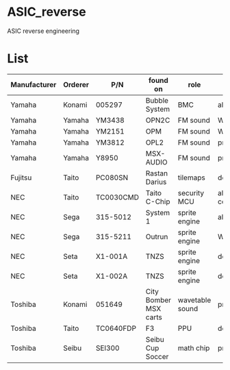# ASIC_reverse
ASIC reverse engineering


# List
|Manufacturer|Orderer|P/N|found on|role|status|
|------------|-------|---|--------|----|------|
|Yamaha|Konami|005297|Bubble System|BMC|all complete|
|Yamaha|Yamaha|YM3438|OPN2C|FM sound|WIP - see [IKAOPN]( https://github.com/ika-musume/IKAOPN )|
|Yamaha|Yamaha|YM2151|OPM|FM sound|WIP - see [IKAOPM]( https://github.com/ika-musume/IKAOPM )|
|Yamaha|Yamaha|YM3812|OPL2|FM sound|preparing|
|Yamaha|Yamaha|Y8950|MSX-AUDIO|FM sound|preparing|
|Fujitsu|Taito|PC080SN|Rastan<br> Darius|tilemaps|decapped|
|NEC|Taito|TC0030CMD|Taito C-Chip|security MCU|all complete(embargoed)|
|NEC|Sega|315-5012|System 1|sprite engine|all complete|
|NEC|Sega|315-5211|Outrun|sprite engine|WIP|
|NEC|Seta|X1-001A|TNZS|sprite engine|decapped|
|NEC|Seta|X1-002A|TNZS|sprite engine|decapped|
|Toshiba|Konami|051649|City Bomber<br> MSX carts|wavetable sound|preparing|
|Toshiba|Taito|TC0640FDP|F3|PPU|decapped|
|Toshiba|Seibu|SEI300|Seibu Cup Soccer|math chip|preparing|
